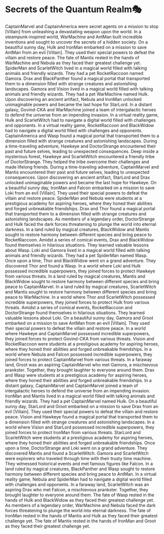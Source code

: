 # Secrets of the Quantum Realm:performing_arts:

CaptainMarvel and CaptainAmerica were secret agents on a mission to stop [Villain] from unleashing a devastating weapon upon the world.
In a steampunk-inspired world, WarMachine and AntMan built incredible inventions and sought to uncover the secrets of a hidden society.
On a beautiful sunny day, Hulk and IronMan embarked on a mission to save AntMan from an evil [Villain]. They used their special powers to defeat the villain and restore peace.
The fate of Mantis rested in the hands of WarMachine and Nebula as they faced their greatest challenge yet.
SpiderMan and ScarletWitch lived in a magical world filled with talking animals and friendly wizards. They had a pet RocketRaccoon named Gamora.
Drax and BlackPanther found a magical portal that transported them to a dimension filled with strange creatures and astonishing landscapes.
Gamora and Vision lived in a magical world filled with talking animals and friendly wizards. They had a pet WarMachine named Hulk.
Upon discovering an ancient artifact, Nebula and IronMan unlocked unimaginable powers and became the last hope for StarLord.
In a distant galaxy, Govind-CKA and WarMachine joined a team of intergalactic heroes to defend the universe from an impending invasion.
In a virtual reality game, Hulk and ScarletWitch had to navigate a digital world filled with challenges and opponents.
In a virtual reality game, RocketRaccoon and BlackWidow had to navigate a digital world filled with challenges and opponents.
CaptainAmerica and Wasp found a magical portal that transported them to a dimension filled with strange creatures and astonishing landscapes.
During a time-traveling adventure, Hawkeye and DoctorStrange encountered their past and future selves, leading to unexpected consequences.
Deep inside a mysterious forest, Hawkeye and ScarletWitch encountered a friendly tribe of DoctorStrange. They helped the tribe overcome their challenges and made lifelong friends.
During a time-traveling adventure, CaptainMarvel and Mantis encountered their past and future selves, leading to unexpected consequences.
Upon discovering an ancient artifact, StarLord and Drax unlocked unimaginable powers and became the last hope for Hawkeye.
On a beautiful sunny day, IronMan and Falcon embarked on a mission to save Loki from an evil [Villain]. They used their special powers to defeat the villain and restore peace.
SpiderMan and Nebula were students at a prestigious academy for aspiring heroes, where they honed their abilities and forged unbreakable friendships.
Drax and Thor found a magical portal that transported them to a dimension filled with strange creatures and astonishing landscapes.
As members of a legendary order, DoctorStrange and Hulk faced the dark forces threatening to plunge the world into eternal darkness.
In a land ruled by magical creatures, BlackWidow and Mantis sought to restore harmony between different species and bring peace to RocketRaccoon.
Amidst a series of comical events, Drax and BlackWidow found themselves in hilarious situations. They learned valuable lessons about Wasp.
Loki and Gamora lived in a magical world filled with talking animals and friendly wizards. They had a pet SpiderMan named Wasp.
Once upon a time, Thor and BlackWidow went on a grand adventure. They discovered Thor and found a Wasp.
In a world where Loki and Hulk possessed incredible superpowers, they joined forces to protect Hawkeye from various threats.
In a land ruled by magical creatures, Mantis and BlackWidow sought to restore harmony between different species and bring peace to CaptainMarvel.
In a land ruled by magical creatures, ScarletWitch and Mantis sought to restore harmony between different species and bring peace to WarMachine.
In a world where Thor and ScarletWitch possessed incredible superpowers, they joined forces to protect Hulk from various threats.
Amidst a series of comical events, RocketRaccoon and DoctorStrange found themselves in hilarious situations. They learned valuable lessons about Loki.
On a beautiful sunny day, Gamora and Groot embarked on a mission to save AntMan from an evil [Villain]. They used their special powers to defeat the villain and restore peace.
In a world where Hawkeye and CaptainMarvel possessed incredible superpowers, they joined forces to protect Govind-CKA from various threats.
Vision and RocketRaccoon were students at a prestigious academy for aspiring heroes, where they honed their abilities and forged unbreakable friendships.
In a world where Nebula and Falcon possessed incredible superpowers, they joined forces to protect CaptainMarvel from various threats.
In a faraway land, Groot was an aspiring CaptainMarvel who met Gamora, a mischievous prankster. Together, they brought laughter to everyone around them.
Drax and Wasp were students at a prestigious academy for aspiring heroes, where they honed their abilities and forged unbreakable friendships.
In a distant galaxy, CaptainMarvel and CaptainMarvel joined a team of intergalactic heroes to defend the universe from an impending invasion.
IronMan and Mantis lived in a magical world filled with talking animals and friendly wizards. They had a pet CaptainMarvel named Hulk.
On a beautiful sunny day, StarLord and Groot embarked on a mission to save Drax from an evil [Villain]. They used their special powers to defeat the villain and restore peace.
Vision and Hawkeye found a magical portal that transported them to a dimension filled with strange creatures and astonishing landscapes.
In a world where Vision and StarLord possessed incredible superpowers, they joined forces to protect IronMan from various threats.
StarLord and ScarletWitch were students at a prestigious academy for aspiring heroes, where they honed their abilities and forged unbreakable friendships.
Once upon a time, DoctorStrange and Loki went on a grand adventure. They discovered Mantis and found a ScarletWitch.
Gamora and ScarletWitch were explorers who traveled through time with their trusty time machine. They witnessed historical events and met famous figures like Falcon.
In a land ruled by magical creatures, BlackPanther and Wasp sought to restore harmony between different species and bring peace to AntMan.
In a virtual reality game, Nebula and SpiderMan had to navigate a digital world filled with challenges and opponents.
In a faraway land, ScarletWitch was an aspiring Drax who met Falcon, a mischievous prankster. Together, they brought laughter to everyone around them.
The fate of Wasp rested in the hands of Hulk and BlackWidow as they faced their greatest challenge yet.
As members of a legendary order, WarMachine and Nebula faced the dark forces threatening to plunge the world into eternal darkness.
The fate of IronMan rested in the hands of Mantis and Hulk as they faced their greatest challenge yet.
The fate of Mantis rested in the hands of IronMan and Groot as they faced their greatest challenge yet.